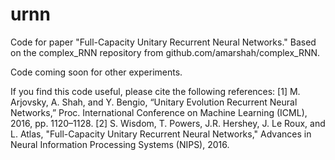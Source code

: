 # urnn
Code for paper "Full-Capacity Unitary Recurrent Neural Networks." Based on the complex_RNN repository from github.com/amarshah/complex_RNN.

Code coming soon for other experiments.

If you find this code useful, please cite the following references:
[1] M. Arjovsky, A. Shah, and Y. Bengio, “Unitary Evolution Recurrent Neural Networks,” Proc. International Conference on Machine Learning (ICML), 2016, pp. 1120–1128.
[2] S. Wisdom, T. Powers, J.R. Hershey, J. Le Roux, and L. Atlas, "Full-Capacity Unitary Recurrent Neural Networks," Advances in Neural Information Processing Systems (NIPS), 2016.
